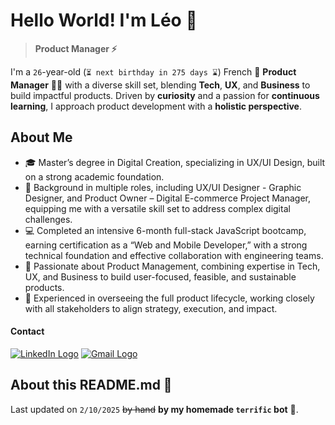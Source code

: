 # Hello World! I'm Léo 👋

> **Product Manager ⚡️**

I'm a `26`-year-old (`⏳ next birthday in 275 days ⌛️`) French 🥐 **Product Manager** 👨‍💻 with a diverse skill set, blending **Tech**, **UX**, and **Business** to build impactful products. Driven by **curiosity** and a passion for **continuous learning**, I approach product development with a **holistic perspective**.

## About Me

- 🎓 Master’s degree in Digital Creation, specializing in UX/UI Design, built on a strong academic foundation.
- 💼 Background in multiple roles, including UX/UI Designer - Graphic Designer, and Product Owner – Digital E-commerce Project Manager, equipping me with a versatile skill set to address complex digital challenges.
- 💻 Completed an intensive 6-month full-stack JavaScript bootcamp, earning certification as a “Web and Mobile Developer,” with a strong technical foundation and effective collaboration with engineering teams.
- 🚀 Passionate about Product Management, combining expertise in Tech, UX, and Business to build user-focused, feasible, and sustainable products.
- 🔄 Experienced in overseeing the full product lifecycle, working closely with all stakeholders to align strategy, execution, and impact.

#### Contact

[![LinkedIn Logo](https://img.shields.io/static/v1?message=LinkedIn&logo=linkedin&label=&color=0077B5&logoColor=white&labelColor=&style=flat)](https://www.linkedin.com/in/leoturco/)
[![Gmail Logo](https://img.shields.io/static/v1?message=Gmail&logo=gmail&label=&color=D14836&logoColor=white&labelColor=&style=flat)](mailto:leo.turco.83@gmail.com)

<!--
## Technical Stack

#### Front-end

![HTML5](https://skillicons.dev/icons?i=html)
![CSS3](https://skillicons.dev/icons?i=css)
![Sass](https://skillicons.dev/icons?i=sass)
![Tailwind CSS](https://skillicons.dev/icons?i=tailwind)
![JavaScript](https://skillicons.dev/icons?i=js)
![TypeScript](https://skillicons.dev/icons?i=ts)
![Vite](https://skillicons.dev/icons?i=vite)
![React](https://skillicons.dev/icons?i=react)
![Redux](https://skillicons.dev/icons?i=redux)
![Next.js](https://skillicons.dev/icons?i=nextjs)


#### Back-end

![Node.js](https://skillicons.dev/icons?i=nodejs)
![Express](https://skillicons.dev/icons?i=express)
![PostgreSQL](https://skillicons.dev/icons?i=postgres)
![Sequelize](https://skillicons.dev/icons?i=sequelize)
![Redis](https://skillicons.dev/icons?i=redis)

#### Testing

![Jest](https://skillicons.dev/icons?i=jest)

#### Design

![Figma](https://skillicons.dev/icons?i=figma)
![Adobe XD](https://skillicons.dev/icons?i=xd)
![Adobe Photoshop](https://skillicons.dev/icons?i=ps)
![Adobe Illustrator](https://skillicons.dev/icons?i=ai)

## GitHub Stats

#### Visitor counter

![Visitor counter](https://profile-counter.glitch.me/luteor/count.svg?)

![Stats Graph](https://github-readme-stats.vercel.app/api?username=luteor&hide_title=false&hide_rank=&show_icons=true&include_all_commits=true&count_private=true&disable_animations=false&theme=dracula&locale=en&hide_border=false&order=1)

![Languages Graph](https://github-readme-stats.vercel.app/api/top-langs?username=luteor&locale=en&hide_title=false&layout=compact&card_width=320&langs_count=5&theme=dracula&hide_border=false&order=2)

![Streak Graph](https://streak-stats.demolab.com?user=luteor&locale=en&mode=daily&theme=dracula&hide_border=false&border_radius=5&order=3) 
-->

## About this README.md 📄

Last updated on `2/10/2025` ~~by hand~~ **by my homemade `terrific` bot** 🤖.
